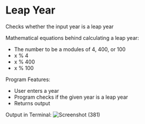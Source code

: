 # Leap Year
Checks whether the input year is a leap year

Mathematical equations behind calculating a leap year:
- The number to be a modules of 4, 400, or 100
- x % 4
- x % 400
- x % 100


Program Features:
- User enters a year
- Program checks if the given year is a leap year
- Returns output

Output in Terminal:
![Screenshot (381)](https://user-images.githubusercontent.com/80438950/198146342-e77b2f9a-1159-4bc3-ad11-82070f6be18b.png)
